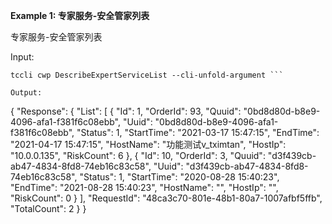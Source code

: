 **Example 1: 专家服务-安全管家列表**

专家服务-安全管家列表

Input: 

```
tccli cwp DescribeExpertServiceList --cli-unfold-argument ```

Output: 
```
{
    "Response": {
        "List": [
            {
                "Id": 1,
                "OrderId": 93,
                "Quuid": "0bd8d80d-b8e9-4096-afa1-f381f6c08ebb",
                "Uuid": "0bd8d80d-b8e9-4096-afa1-f381f6c08ebb",
                "Status": 1,
                "StartTime": "2021-03-17 15:47:15",
                "EndTime": "2021-04-17 15:47:15",
                "HostName": "功能测试v_tximtan",
                "HostIp": "10.0.0.135",
                "RiskCount": 6
            },
            {
                "Id": 10,
                "OrderId": 3,
                "Quuid": "d3f439cb-ab47-4834-8fd8-74eb16c83c58",
                "Uuid": "d3f439cb-ab47-4834-8fd8-74eb16c83c58",
                "Status": 1,
                "StartTime": "2020-08-28 15:40:23",
                "EndTime": "2021-08-28 15:40:23",
                "HostName": "",
                "HostIp": "",
                "RiskCount": 0
            }
        ],
        "RequestId": "48ca3c70-801e-48b1-80a7-1007afbf5ffb",
        "TotalCount": 2
    }
}
```

